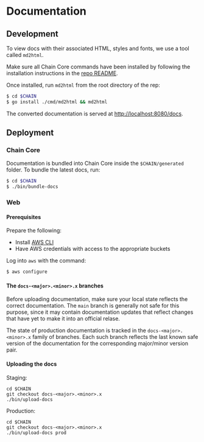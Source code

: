 # Documentation

## Development

To view docs with their associated HTML, styles and fonts, we use a tool called `md2html`.

Make sure all Chain Core commands have been installed by following the installation instructions in the [repo README](../Readme.md#installation).

Once installed, run `md2html` from the root directory of the rep:

```sh
$ cd $CHAIN
$ go install ./cmd/md2html && md2html
```

The converted documentation is served at [http://localhost:8080/docs](http://localhost:8080/docs).

## Deployment

### Chain Core

Documentation is bundled into Chain Core inside the `$CHAIN/generated` folder. To bundle the latest docs, run:

```sh
$ cd $CHAIN
$ ./bin/bundle-docs
```

### Web

#### Prerequisites

Prepare the following:

* Install [AWS CLI](https://aws.amazon.com/cli/)
* Have AWS credentials with access to the appropriate buckets

Log into `aws` with the command:

```sh
$ aws configure
```

#### The `docs-<major>.<minor>.x` branches

Before uploading documentation, make sure your local state reflects the correct documentation. The `main` branch is generally not safe for this purpose, since it may contain documentation updates that reflect changes that have yet to make it into an official relase.

The state of production documentation is tracked in the `docs-<major>.<minor>.x` family of branches. Each such branch reflects the last known safe version of the documentation for the corresponding major/minor version pair.

#### Uploading the docs

Staging:

```
cd $CHAIN
git checkout docs-<major>.<minor>.x
./bin/upload-docs
```

Production:

```
cd $CHAIN
git checkout docs-<major>.<minor>.x
./bin/upload-docs prod
```
